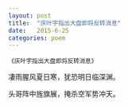 ```yaml
---
layout: post
title:  "庆叶宇指出大盘即将反转消息"
date:   2015-6-25
categories: poem
---
```

`《庆叶宇指出大盘即将反转消息》`

凄雨腥风夏日寒，犹恐明日临深渊。

头哥阵中旌旗展，掩杀空军势冲天。

<!--more-->

<script>
  (function(i,s,o,g,r,a,m){i['GoogleAnalyticsObject']=r;i[r]=i[r]||function(){
  (i[r].q=i[r].q||[]).push(arguments)},i[r].l=1*new Date();a=s.createElement(o),
  m=s.getElementsByTagName(o)[0];a.async=1;a.src=g;m.parentNode.insertBefore(a,m)
  })(window,document,'script','https://www.google-analytics.com/analytics.js','ga');

  ga('create', 'UA-85986843-1', 'auto');
  ga('send', 'pageview');

</script>